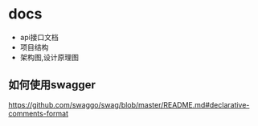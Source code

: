 # docs

- api接口文档
- 项目结构
- 架构图,设计原理图

## 如何使用swagger

https://github.com/swaggo/swag/blob/master/README.md#declarative-comments-format
